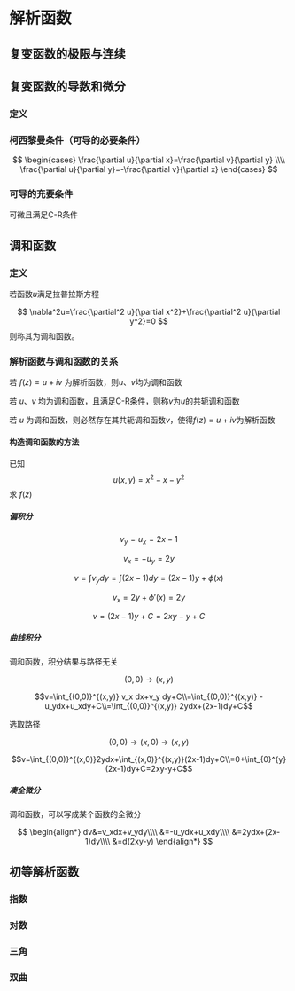 # 解析函数

## 复变函数的极限与连续

## 复变函数的导数和微分

### 定义

### 柯西黎曼条件（可导的必要条件）

$$
\begin{cases}
    \frac{\partial u}{\partial x}=\frac{\partial v}{\partial y} \\\\
    \frac{\partial u}{\partial y}=-\frac{\partial v}{\partial x}
\end{cases}
$$

### 可导的充要条件

可微且满足C-R条件

## 调和函数

### 定义
若函数$u$满足拉普拉斯方程

$$
\nabla^2u=\frac{\partial^2 u}{\partial x^2}+\frac{\partial^2 u}{\partial y^2}=0
$$
则称其为调和函数。

### 解析函数与调和函数的关系

若 $f(z)=u+iv$ 为解析函数，则$u$、$v$均为调和函数


若 $u$、$v$ 均为调和函数，且满足C-R条件，则称$v$为$u$的共轭调和函数

若 $u$ 为调和函数，则必然存在其共轭调和函数$v$，使得$f(z)=u+iv$为解析函数

#### 构造调和函数的方法

已知 $$u(x,y)=x^2-x-y^2$$ 求 $f(z)$

##### 偏积分

$$v_y=u_x=2x-1$$

$$v_x=-u_y=2y$$

$$v=\int v_ydy=\int (2x-1)dy=(2x-1)y+\phi(x)$$

$$v_x=2y+\phi'(x)=2y$$

$$v=(2x-1)y+C=2xy-y+C$$

##### 曲线积分
调和函数，积分结果与路径无关

$$(0,0)\rightarrow(x,y)$$

$$v=\int_{(0,0)}^{(x,y)} v_x dx+v_y dy+C\\=\int_{(0,0)}^{(x,y)} -u_ydx+u_xdy+C\\=\int_{(0,0)}^{(x,y)} 2ydx+(2x-1)dy+C$$

选取路径

$$ (0,0) \rightarrow (x,0) \rightarrow(x,y) $$

$$v=\int_{(0,0)}^{(x,0)}2ydx+\int_{(x,0)}^{(x,y)}(2x-1)dy+C\\=0+\int_{0}^{y}(2x-1)dy+C=2xy-y+C$$

##### 凑全微分
调和函数，可以写成某个函数的全微分

$$
\begin{align*}
    dv&=v_xdx+v_ydy\\\\
    &=-u_ydx+u_xdy\\\\
    &=2ydx+(2x-1)dy\\\\
    &=d(2xy-y)
\end{align*}
$$


## 初等解析函数

### 指数

### 对数

### 三角

### 双曲
